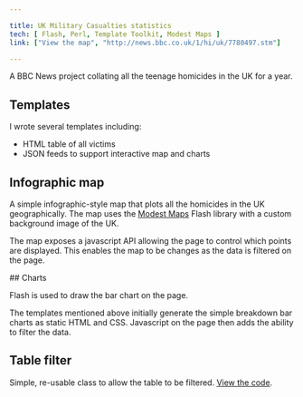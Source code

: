 ```yaml
---

title: UK Military Casualties statistics
tech: [ Flash, Perl, Template Toolkit, Modest Maps ]
link: ["View the map", "http://news.bbc.co.uk/1/hi/uk/7780497.stm"]

---
```


A BBC News project collating all the teenage homicides in the UK for a year.

## Templates

I wrote several templates including:

* HTML table of all victims
* JSON feeds to support interactive map and charts

## Infographic map

A simple infographic-style map that plots all the homicides in the UK geographically. The map uses the [Modest Maps](http://modestmaps.com/) Flash library with a custom background image of the UK. 

The map exposes a javascript API allowing the page to control which points are displayed. This enables the map to be changes as the data is filtered on the page. 

## Charts

Flash is used to draw the bar chart on the page. 

The templates mentioned above initially generate the simple breakdown bar charts as static HTML and CSS. Javascript on the page then adds the ability to filter the data.

## Table filter

Simple, re-usable class to allow the table to be filtered. [View the code](http://news.bbc.co.uk/nol/shared/spl/hi/in_depth/teen_homicide/js/thdb_table_searcher.js).
